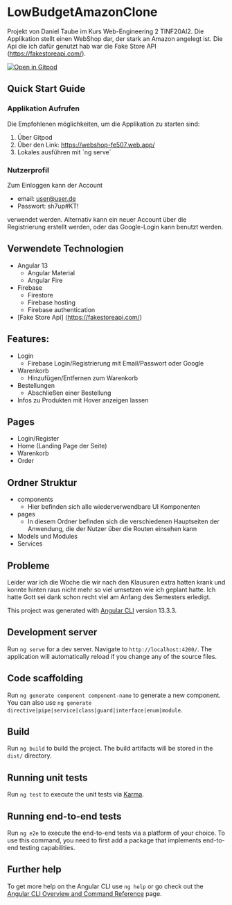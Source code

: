 # LowBudgetAmazonClone

Projekt von Daniel Taube im Kurs Web-Engineering 2 TINF20AI2.
Die Applikation stellt einen WebShop dar, der stark an Amazon angelegt ist.
Die Api die ich dafür genutzt hab war die Fake Store API (https://fakestoreapi.com/).

[![Open in Gitpod](https://gitpod.io/button/open-in-gitpod.svg)](https://dhbwvilas-20ai2webengii-2o7qyn5yigp.ws-eu51.gitpod.io/)

## **Quick Start Guide**

### Applikation Aufrufen

Die Empfohlenen möglichkeiten, um die Applikation zu starten sind:

1. Über Gitpod
2. Über den Link: https://webshop-fe507.web.app/
3. Lokales ausführen mit `ng serve´

### Nutzerprofil

Zum Einloggen kann der Account

- email: user@user.de
- Passwort: sh7up#KT!

verwendet werden. Alternativ kann ein neuer Account über die Registrierung erstellt werden, oder das Google-Login kann benutzt werden.

## Verwendete Technologien

- Angular 13
  - Angular Material
  - Angular Fire
- Firebase
  - Firestore
  - Firebase hosting
  - Firebase authentication
- [Fake Store Api] (https://fakestoreapi.com/)

## **Features:**

- Login
  - Firebase Login/Registrierung mit Email/Passwort oder Google
- Warenkorb
  - Hinzufügen/Entfernen zum Warenkorb
- Bestellungen
  - Abschließen einer Bestellung
- Infos zu Produkten mit Hover anzeigen lassen

## Pages

- Login/Register
- Home (Landing Page der Seite)
- Warenkorb
- Order

## **Ordner Struktur**

- components
  - Hier befinden sich alle wiederverwendbare UI Komponenten
- pages
  - In diesem Ordner befinden sich die verschiedenen Hauptseiten der Anwendung, die der Nutzer über die Routen einsehen kann
- Models und Modules
- Services

## Probleme
Leider war ich die Woche die wir nach den Klausuren extra hatten krank und konnte hinten raus nicht mehr so viel umsetzen wie ich geplant hatte. Ich hatte Gott sei dank schon recht viel am Anfang des Semesters erledigt.


This project was generated with [Angular CLI](https://github.com/angular/angular-cli) version 13.3.3.

## Development server

Run `ng serve` for a dev server. Navigate to `http://localhost:4200/`. The application will automatically reload if you change any of the source files.

## Code scaffolding

Run `ng generate component component-name` to generate a new component. You can also use `ng generate directive|pipe|service|class|guard|interface|enum|module`.

## Build

Run `ng build` to build the project. The build artifacts will be stored in the `dist/` directory.

## Running unit tests

Run `ng test` to execute the unit tests via [Karma](https://karma-runner.github.io).

## Running end-to-end tests

Run `ng e2e` to execute the end-to-end tests via a platform of your choice. To use this command, you need to first add a package that implements end-to-end testing capabilities.

## Further help

To get more help on the Angular CLI use `ng help` or go check out the [Angular CLI Overview and Command Reference](https://angular.io/cli) page.
